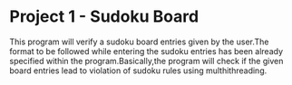 # Project 1 - Sudoku Board

This program will verify a sudoku board entries given by the user.The format to be followed while entering the sudoku entries has been already specified within the program.Basically,the program will check if the given board entries lead to violation of sudoku rules using multhithreading. 

